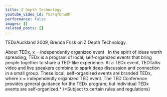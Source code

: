 ```yaml
---
title: Z Depth Technology
youtube_video_id: YS3Fqf6hwOM
performance: false
images: []
related_posts: []
---
```


TEDxAuckland 2009, Brenda Frisk on Z Depth Technology.

About TEDx, x = independently organized event   In the spirit of ideas worth spreading, TEDx is a program of local, self-organized events that bring people together to share a TED-like experience. At a TEDx event, TEDTalks video and live speakers combine to spark deep discussion and connection in a small group. These local, self-organised events are branded TEDx, where x = independently organized TED event. The TED Conference provides general guidance for the TEDx program, but individual TEDx events are self-organized.* (*Subject to certain rules and regulations)
